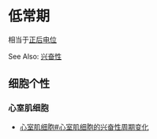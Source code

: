 # 低常期

相当于[正后电位](正后电位.md)

See Also: [兴奋性](兴奋性.md)

## 细胞个性

### 心室肌细胞

- [心室肌细胞#心室肌细胞的兴奋性周期变化](心室肌细胞.md#心室肌细胞的兴奋性周期变化)
